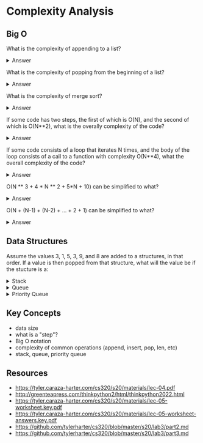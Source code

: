 # Complexity Analysis

## Big O

What is the complexity of appending to a list?

<details>
<summary>Answer</summary>
O(1)
</details>

What is the complexity of popping from the beginning of a list?

<details>
<summary>Answer</summary>
O(N), where N is len(N)
</details>

What is the complexity of merge sort?

<details>
<summary>Answer</summary>
O(N log N), where N is len(N)
</details>

If some code has two steps, the first of which is O(N), and the second
of which is O(N**2), what is the overally complexity of the code?

<details>
<summary>Answer</summary>
O(N ** 2)
</details>

If some code consists of a loop that iterates N times, and the body of
the loop consists of a call to a function with complexity O(N**4),
what the overall complexity of the code?

<details>
<summary>Answer</summary>
O(N ** 5)
</details>

O(N ** 3 + 4 * N ** 2 + 5*N + 10) can be simplified to what?

<details>
<summary>Answer</summary>
O(N ** 3)
</details>

O(N + (N-1) + (N-2) + ... + 2 + 1) can be simplified to what?

<details>
<summary>Answer</summary>
O(N**2)
</details>

## Data Structures

Assume the values 3, 1, 5, 3, 9, and 8 are added to a structures, in
that order.  If a value is then popped from that structure, what will
the value be if the stucture is a:

<details>
<summary>Stack</summary>
8
</details>

<details>
<summary>Queue</summary>
3
</details>

<details>
<summary>Priority Queue</summary>
either 1 or 9, depending on whether smaller or larger is considered higher priority
</details>

## Key Concepts
 * data size
 * what is a "step"?
 * Big O notation
 * complexity of common operations (append, insert, pop, len, etc)
 * stack, queue, priority queue

## Resources
 * https://tyler.caraza-harter.com/cs320/s20/materials/lec-04.pdf
 * http://greenteapress.com/thinkpython2/html/thinkpython2022.html
 * https://tyler.caraza-harter.com/cs320/s20/materials/lec-05-worksheet.key.pdf
 * https://tyler.caraza-harter.com/cs320/s20/materials/lec-05-worksheet-answers.key.pdf
 * https://github.com/tylerharter/cs320/blob/master/s20/lab3/part2.md
 * https://github.com/tylerharter/cs320/blob/master/s20/lab3/part3.md
